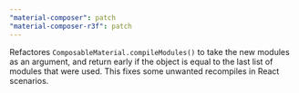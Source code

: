 ```yaml
---
"material-composer": patch
"material-composer-r3f": patch
---
```


Refactores `ComposableMaterial.compileModules()` to take the new modules as an argument, and return early if the object is equal to the last list of modules that were used. This fixes some unwanted recompiles in React scenarios.
